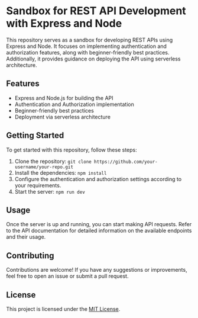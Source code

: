 # Sandbox for REST API Development with Express and Node

This repository serves as a sandbox for developing REST APIs using Express and Node. It focuses on implementing authentication and authorization features, along with beginner-friendly best practices. Additionally, it provides guidance on deploying the API using serverless architecture.

## Features

- Express and Node.js for building the API
- Authentication and Authorization implementation
- Beginner-friendly best practices
- Deployment via serverless architecture

## Getting Started

To get started with this repository, follow these steps:

1. Clone the repository: `git clone https://github.com/your-username/your-repo.git`
2. Install the dependencies: `npm install`
3. Configure the authentication and authorization settings according to your requirements.
4. Start the server: `npm run dev`

## Usage

Once the server is up and running, you can start making API requests. Refer to the API documentation for detailed information on the available endpoints and their usage.

## Contributing

Contributions are welcome! If you have any suggestions or improvements, feel free to open an issue or submit a pull request.

## License

This project is licensed under the [MIT License](LICENSE).
